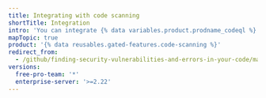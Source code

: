 ```yaml
---
title: Integrating with code scanning
shortTitle: Integration
intro: 'You can integrate {% data variables.product.prodname_codeql %} {% data variables.product.prodname_code_scanning %} with your existing CI systems or upload results from other tools.'
mapTopic: true
product: '{% data reusables.gated-features.code-scanning %}'
redirect_from:
  - /github/finding-security-vulnerabilities-and-errors-in-your-code/managing-results-from-code-scanning
versions:
  free-pro-team: '*'
  enterprise-server: '>=2.22'
---
```


